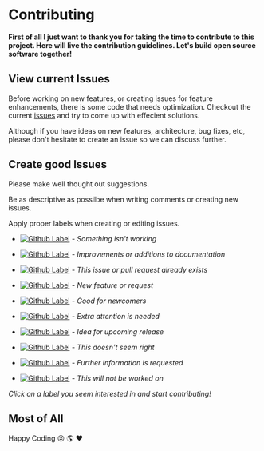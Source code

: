 # Contributing
**First of all I just want to thank you for taking the time to contribute to this project. Here will live the contribution guidelines. Let's build open source software together!**

## View current Issues
Before working on new features, or creating issues for feature enhancements, there is some code that needs optimization. Checkout the current [issues](https://google.com) and try to come up with effecient solutions.

Although if you have ideas on new features, architecture, bug fixes, etc, please don't hesitate to create an issue so we can discuss further.

## Create good Issues
Please make well thought out suggestions.

Be as descriptive as possilbe when writing comments or creating new issues.

Apply proper labels when creating or editing issues.

- [![Github Label](https://img.shields.io/static/v1?label=label&message=bug&color=d73a4a)](https://github.com/arakilian0/gulpify-cli/labels/bug) - *Something isn't working*

- [![Github Label](https://img.shields.io/static/v1?label=label&message=documentation&color=0075ca)](https://github.com/arakilian0/gulpify-cli/labels/documentation) - *Improvements or additions to documentation*

- [![Github Label](https://img.shields.io/static/v1?label=label&message=duplicate&color=cfd3d7)](https://github.com/arakilian0/gulpify-cli/labels/duplicate) - *This issue or pull request already exists*

- [![Github Label](https://img.shields.io/static/v1?label=label&message=enhancement&color=a2eeef)](https://github.com/arakilian0/gulpify-cli/labels/enhancement) - *New feature or request*

- [![Github Label](https://img.shields.io/static/v1?label=label&message=good-first-issue&color=7057ff)](https://github.com/arakilian0/gulpify-cli/labels/good-first-issue) - *Good for newcomers*

- [![Github Label](https://img.shields.io/static/v1?label=label&message=help-wanted&color=008672)](https://github.com/arakilian0/gulpify-cli/labels/help-wanted) - *Extra attention is needed*

- [![Github Label](https://img.shields.io/static/v1?label=label&message=idea&color=bfff59)](https://github.com/arakilian0/gulpify-cli/labels/idea) - *Idea for upcoming release*

- [![Github Label](https://img.shields.io/static/v1?label=label&message=invalid&color=e4e669)](https://github.com/arakilian0/gulpify-cli/labels/invalid) - *This doesn't seem right*

- [![Github Label](https://img.shields.io/static/v1?label=label&message=question&color=d876e3)](https://github.com/arakilian0/gulpify-cli/labels/question) - *Further information is requested*

- [![Github Label](https://img.shields.io/static/v1?label=label&message=wontfix&color=ffffff)](https://github.com/arakilian0/gulpify-cli/labels/wontfix) - *This will not be worked on*

*Click on a label you seem interested in and start contributing!*

## Most of All
Happy Coding :stuck_out_tongue_winking_eye: :earth_americas: :heart:
